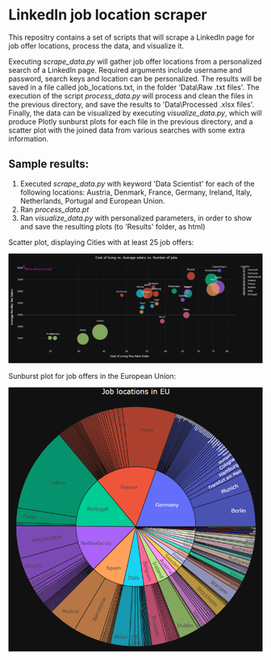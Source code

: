 # LinkedIn job location scraper

This repositry contains a set of scripts that will scrape a LinkedIn page for job offer locations, process the data, and visualize it. 

Executing _scrape_data.py_ will gather job offer locations from a personalized search of a LinkedIn page. Required arguments include username and password, search keys and location can be personalized. The results will be saved in a file called job_locations.txt, in the folder 'Data\Raw .txt files'. The execution of the script _process_data.py_ will process and clean the files in the previous directory, and save the results to 'Data\Processed .xlsx files'. Finally, the data can be visualized by executing _visualize_data.py_, which will produce Plotly sunburst plots for each file in the previous directory, and a scatter plot with the joined data from various searches with some extra information.

## Sample results:

1. Executed _scrape_data.py_ with keyword 'Data Scientist' for each of the following locations: Austria, Denmark, France, Germany, Ireland, Italy, Netherlands, Portugal and European Union.
2. Ran _process_data.pt_
3. Ran _visualize_data.py_ with personalized parameters, in order to show and save the resulting plots (to 'Results' folder, as html) <p>

<p>
  
Scatter plot, displaying Cities with at least 25 job offers: <p>
![Sunburst Plot EU](./Plots/Scatter_plot.png)

<p>
<p>
          
Sunburst plot for job offers in the European Union: <p>

![Sunburst Plot EU](./Plots/Sunburst_plot_EU.png)

